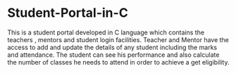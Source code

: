 # Student-Portal-in-C

This is a student portal developed in C language which contains the teachers , mentors and student login facilities. Teacher and Mentor have the access to add and update the details of any student including the marks and attendance. The student can see his performance and also calculate the number of classes he needs to attend in order to achieve a get eligibility.
